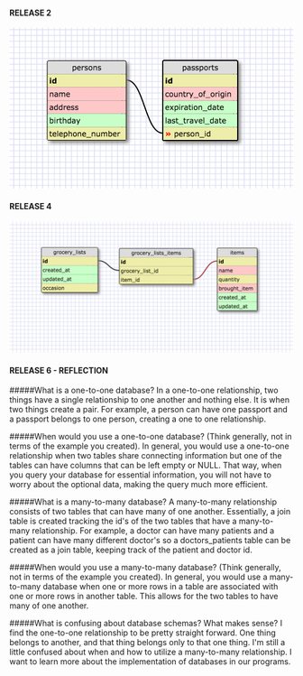 #### RELEASE 2
![RELEASE 2](https://github.com/malamin92/phase-0/blob/master/week-8/passports_schema.png)

#### RELEASE 4
![RELEASE 4](https://github.com/malamin92/phase-0/blob/master/week-8/grocery.png)

#### RELEASE 6 - REFLECTION
#####What is a one-to-one database?
In a one-to-one relationship, two things have a single relationship to one another and nothing else. It
is when two things create a pair. For example, a person can have one passport and a passport belongs
to one person, creating a one to one relationship.

#####When would you use a one-to-one database? (Think generally, not in terms of the example you created).
In general, you would use a one-to-one relationship when two tables share connecting information but
one of the tables can have columns that can be left empty or NULL. That way, when you query your database
for essential information, you will not have to worry about the optional data, making the query much
more efficient. 

#####What is a many-to-many database?
A many-to-many relationship consists of two tables that can have many of one another. Essentially,
a join table is created tracking the id's of the two tables that have a many-to-many relationship.
For example, a doctor can have many patients and a patient can have many different doctor's so a
doctors_patients table can be created as a join table, keeping track of the patient and doctor id.

#####When would you use a many-to-many database? (Think generally, not in terms of the example you created).
In general, you would use a many-to-many database when one or more rows in a table are associated with 
one or more rows in another table. This allows for the two tables to have many of one another.

#####What is confusing about database schemas? What makes sense?
I find the one-to-one relationship to be pretty straight forward. One thing belongs to another, and 
that thing belongs only to that one thing. I'm still a little confused about when and how to utilize
a many-to-many relationship. I want to learn more about the implementation of databases in our programs.